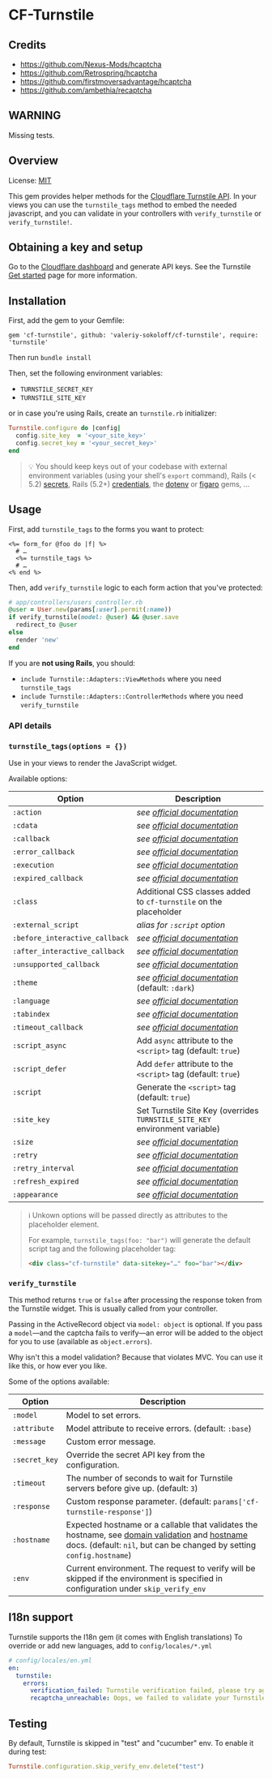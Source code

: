 # CF-Turnstile

## Credits

* https://github.com/Nexus-Mods/hcaptcha
* https://github.com/Retrospring/hcaptcha
* https://github.com/firstmoversadvantage/hcaptcha
* https://github.com/ambethia/recaptcha

## WARNING
Missing tests.

## Overview

License:   [MIT](http://creativecommons.org/licenses/MIT/)

This gem provides helper methods for the [Cloudflare Turnstile API](https://developers.cloudflare.com/turnstile/). In your
views you can use the `turnstile_tags` method to embed the needed javascript, and you can validate
in your controllers with `verify_turnstile` or `verify_turnstile!`.

## Obtaining a key and setup

Go to the [Cloudflare dashboard](https://dash.cloudflare.com/?to=/:account/turnstile) and generate API keys. 
See the Turnstile [Get started](https://developers.cloudflare.com/turnstile/get-started/) page for more information.

## Installation

First, add the gem to your Gemfile:
```shell
gem 'cf-turnstile', github: 'valeriy-sokoloff/cf-turnstile', require: 'turnstile'
```

Then run `bundle install`

Then, set the following environment variables:
* `TURNSTILE_SECRET_KEY`
* `TURNSTILE_SITE_KEY`

or in case you're using Rails, create an `turnstile.rb` initializer:
```ruby
Turnstile.configure do |config|
  config.site_key  = '<your_site_key>'
  config.secret_key = '<your_secret_key>'
end
```

> 💡 You should keep keys out of your codebase with external environment variables (using your shell's `export` command), Rails (< 5.2) [secrets](https://guides.rubyonrails.org/v5.1/security.html#custom-secrets), Rails (5.2+) [credentials](https://guides.rubyonrails.org/security.html#custom-credentials), the [dotenv](https://github.com/bkeepers/dotenv) or [figaro](https://github.com/laserlemon/figaro) gems, …

## Usage

First, add `turnstile_tags` to the forms you want to protect:

```erb
<%= form_for @foo do |f| %>
  # …
  <%= turnstile_tags %>
  # …
<% end %>
```

Then, add `verify_turnstile` logic to each form action that you've protected:

```ruby
# app/controllers/users_controller.rb
@user = User.new(params[:user].permit(:name))
if verify_turnstile(model: @user) && @user.save
  redirect_to @user
else
  render 'new'
end
```

If you are **not using Rails**, you should:
* `include Turnstile::Adapters::ViewMethods` where you need `turnstile_tags`
* `include Turnstile::Adapters::ControllerMethods` where you need `verify_turnstile`

### API details

### `turnstile_tags(options = {})`

Use in your views to render the JavaScript widget.

Available options:

| Option                         | Description                                                                                                                                      |
|--------------------------------|--------------------------------------------------------------------------------------------------------------------------------------------------|
| `:action`                      | _see [official documentation](https://developers.cloudflare.com/turnstile/get-started/client-side-rendering/#configurations)_                    |
| `:cdata`                       | _see [official documentation](https://developers.cloudflare.com/turnstile/get-started/client-side-rendering/#configurations)_                    |
| `:callback`                    | _see [official documentation](https://developers.cloudflare.com/turnstile/get-started/client-side-rendering/#configurations)_                    |
| `:error_callback`              | _see [official documentation](https://developers.cloudflare.com/turnstile/get-started/client-side-rendering/#configurations)_                    |
| `:execution`                   | _see [official documentation](https://developers.cloudflare.com/turnstile/get-started/client-side-rendering/#configurations)_                    |
| `:expired_callback`            | _see [official documentation](https://developers.cloudflare.com/turnstile/get-started/client-side-rendering/#configurations)_                    |
| `:class`                       | Additional CSS classes added to `cf-turnstile` on the placeholder                                                                                |
| `:external_script`             | _alias for `:script` option_                                                                                                                     |
| `:before_interactive_callback` | _see [official documentation](https://developers.cloudflare.com/turnstile/get-started/client-side-rendering/#configurations)_                    |
| `:after_interactive_callback`  | _see [official documentation](https://developers.cloudflare.com/turnstile/get-started/client-side-rendering/#configurations)_                    |
| `:unsupported_callback`        | _see [official documentation](https://developers.cloudflare.com/turnstile/get-started/client-side-rendering/#configurations)_                    |
| `:theme`                       | _see [official documentation](https://developers.cloudflare.com/turnstile/get-started/client-side-rendering/#configurations)_ (default: `:dark`) |
| `:language`                    | _see [official documentation](https://developers.cloudflare.com/turnstile/get-started/client-side-rendering/#configurations)_                    |
| `:tabindex`                    | _see [official documentation](https://developers.cloudflare.com/turnstile/get-started/client-side-rendering/#configurations)_                    |
| `:timeout_callback`            | _see [official documentation](https://developers.cloudflare.com/turnstile/get-started/client-side-rendering/#configurations)_                    |
| `:script_async`                | Add `async` attribute to the `<script>` tag (default: `true`)                                                                                    |
| `:script_defer`                | Add `defer` attribute to the `<script>` tag (default: `true`)                                                                                    |
| `:script`                      | Generate the `<script>` tag (default: `true`)                                                                                                    |
| `:site_key`                    | Set Turnstile Site Key (overrides `TURNSTILE_SITE_KEY` environment variable)                                                                     |
| `:size`                        | _see [official documentation](https://developers.cloudflare.com/turnstile/get-started/client-side-rendering/#configurations)_                    |
| `:retry`                       | _see [official documentation](https://developers.cloudflare.com/turnstile/get-started/client-side-rendering/#configurations)_                    |
| `:retry_interval`              | _see [official documentation](https://developers.cloudflare.com/turnstile/get-started/client-side-rendering/#configurations)_                    |
| `:refresh_expired`             | _see [official documentation](https://developers.cloudflare.com/turnstile/get-started/client-side-rendering/#configurations)_                    |
| `:appearance`                  | _see [official documentation](https://developers.cloudflare.com/turnstile/get-started/client-side-rendering/#configurations)_                    |

> ℹ️ Unkown options will be passed directly as attributes to the placeholder element.
>
> For example, `turnstile_tags(foo: "bar")` will generate the default script tag and the following placeholder tag:
> ```html
> <div class="cf-turnstile" data-sitekey="…" foo="bar"></div>
> ```

### `verify_turnstile`

This method returns `true` or `false` after processing the response token from the Turnstile widget.
This is usually called from your controller.

Passing in the ActiveRecord object via `model: object` is optional. If you pass a `model`—and the
captcha fails to verify—an error will be added to the object for you to use (available as
`object.errors`).

Why isn't this a model validation? Because that violates MVC. You can use it like this, or how ever
you like.

Some of the options available:

| Option        | Description                                                                                                                                                                                                                                                                                                   |
|---------------|---------------------------------------------------------------------------------------------------------------------------------------------------------------------------------------------------------------------------------------------------------------------------------------------------------------|
| `:model`      | Model to set errors.                                                                                                                                                                                                                                                                                          |
| `:attribute`  | Model attribute to receive errors. (default: `:base`)                                                                                                                                                                                                                                                         |
| `:message`    | Custom error message.                                                                                                                                                                                                                                                                                         |
| `:secret_key` | Override the secret API key from the configuration.                                                                                                                                                                                                                                                           |
| `:timeout`    | The number of seconds to wait for Turnstile servers before give up. (default: `3`)                                                                                                                                                                                                                            |
| `:response`   | Custom response parameter. (default: `params['cf-turnstile-response']`)                                                                                                                                                                                                                                       |
| `:hostname`   | Expected hostname or a callable that validates the hostname, see [domain validation](https://developers.google.com/recaptcha/docs/domain_validation) and [hostname](https://developers.google.com/recaptcha/docs/verify#api-response) docs. (default: `nil`, but can be changed by setting `config.hostname`) |
| `:env`        | Current environment. The request to verify will be skipped if the environment is specified in configuration under `skip_verify_env`                                                                                                                                                                           |

## I18n support

Turnstile supports the I18n gem (it comes with English translations)
To override or add new languages, add to `config/locales/*.yml`

```yaml
# config/locales/en.yml
en:
  turnstile:
    errors:
      verification_failed: Turnstile verification failed, please try again.
      recaptcha_unreachable: Oops, we failed to validate your Turnstile response. Please try again.
```

## Testing

By default, Turnstile is skipped in "test" and "cucumber" env. To enable it during test:

```ruby
Turnstile.configuration.skip_verify_env.delete("test")
```
